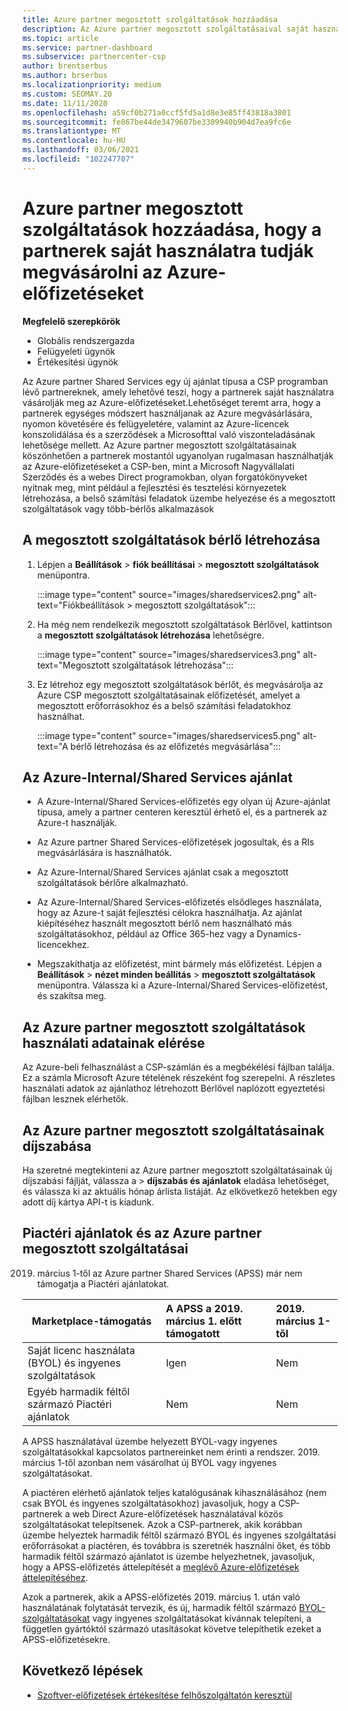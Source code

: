 ```yaml
---
title: Azure partner megosztott szolgáltatások hozzáadása
description: Az Azure partner megosztott szolgáltatásaival saját használatra vásárolhat Azure-előfizetéseket, és egységes módszert használhat az Azure megvásárlásához, nyomon követéséhez és kezeléséhez.
ms.topic: article
ms.service: partner-dashboard
ms.subservice: partnercenter-csp
author: brentserbus
ms.author: brserbus
ms.localizationpriority: medium
ms.custom: SEOMAY.20
ms.date: 11/11/2020
ms.openlocfilehash: a59cf0b271a0ccf5fd5a1d8e3e85ff43818a3801
ms.sourcegitcommit: fe867be44de3479607be3309940b904d7ea9fc6e
ms.translationtype: MT
ms.contentlocale: hu-HU
ms.lasthandoff: 03/06/2021
ms.locfileid: "102247707"
---
```

# <a name="add-azure-partner-shared-services-so-partners-can-buy-azure-subscriptions-for-their-own-use"></a>Azure partner megosztott szolgáltatások hozzáadása, hogy a partnerek saját használatra tudják megvásárolni az Azure-előfizetéseket

 
**Megfelelő szerepkörök**

- Globális rendszergazda
- Felügyeleti ügynök
- Értékesítési ügynök

Az Azure partner Shared Services egy új ajánlat típusa a CSP programban lévő partnereknek, amely lehetővé teszi, hogy a partnerek saját használatra vásárolják meg az Azure-előfizetéseket.Lehetőséget teremt arra, hogy a partnerek egységes módszert használjanak az Azure megvásárlására, nyomon követésére és felügyeletére, valamint az Azure-licencek konszolidálása és a szerződések a Microsofttal való viszonteladásának lehetősége mellett. Az Azure partner megosztott szolgáltatásainak köszönhetően a partnerek mostantól ugyanolyan rugalmasan használhatják az Azure-előfizetéseket a CSP-ben, mint a Microsoft Nagyvállalati Szerződés és a webes Direct programokban, olyan forgatókönyveket nyitnak meg, mint például a fejlesztési és tesztelési környezetek létrehozása, a belső számítási feladatok üzembe helyezése és a megosztott szolgáltatások vagy több-bérlős alkalmazások  

## <a name="create-the-shared-services-tenant"></a>A megosztott szolgáltatások bérlő létrehozása

1. Lépjen a **Beállítások**  >  **fiók beállításai**  >  **megosztott szolgáltatások** menüpontra.

   :::image type="content" source="images/sharedservices2.png" alt-text="Fiókbeállítások > megosztott szolgáltatások":::

2. Ha még nem rendelkezik megosztott szolgáltatások Bérlővel, kattintson a **megosztott szolgáltatások létrehozása** lehetőségre.

   :::image type="content" source="images/sharedservices3.png" alt-text="Megosztott szolgáltatások létrehozása":::

3. Ez létrehoz egy megosztott szolgáltatások bérlőt, és megvásárolja az Azure CSP megosztott szolgáltatásainak előfizetését, amelyet a megosztott erőforrásokhoz és a belső számítási feladatokhoz használhat.

   :::image type="content" source="images/sharedservices5.png" alt-text="A bérlő létrehozása és az előfizetés megvásárlása":::

## <a name="about-the-azure--internalshared-services-offer"></a>Az Azure-Internal/Shared Services ajánlat

- A Azure-Internal/Shared Services-előfizetés egy olyan új Azure-ajánlat típusa, amely a partner centeren keresztül érhető el, és a partnerek az Azure-t használják.

- Az Azure partner Shared Services-előfizetések jogosultak, és a RIs megvásárlására is használhatók.

- Az Azure-Internal/Shared Services ajánlat csak a megosztott szolgáltatások bérlőre alkalmazható.

- Az Azure-Internal/Shared Services-előfizetés elsődleges használata, hogy az Azure-t saját fejlesztési célokra használhatja. Az ajánlat kiépítéséhez használt megosztott bérlő nem használható más szolgáltatásokhoz, például az Office 365-hez vagy a Dynamics-licencekhez.

- Megszakíthatja az előfizetést, mint bármely más előfizetést. Lépjen a **Beállítások**  >  **nézet minden beállítás**  >  **megosztott szolgáltatások** menüpontra. Válassza ki a Azure-Internal/Shared Services-előfizetést, és szakítsa meg.

## <a name="accessing-azure-partner-shared-services-consumption-details"></a>Az Azure partner megosztott szolgáltatások használati adatainak elérése

Az Azure-beli felhasználást a CSP-számlán és a megbékélési fájlban találja. Ez a számla Microsoft Azure tételének részeként fog szerepelni. A részletes használati adatok az ajánlathoz létrehozott Bérlővel naplózott egyeztetési fájlban lesznek elérhetők.

## <a name="azure-partner-shared-services-pricing"></a>Az Azure partner megosztott szolgáltatásainak díjszabása

Ha szeretné megtekinteni az Azure partner megosztott szolgáltatásainak új díjszabási fájlját, válassza a   >  **díjszabás és ajánlatok** eladása lehetőséget, és válassza ki az aktuális hónap árlista listáját. Az elkövetkező hetekben egy adott díj kártya API-t is kiadunk.

## <a name="marketplace-offers-and-azure-partner-shared-services"></a>Piactéri ajánlatok és az Azure partner megosztott szolgáltatásai

2019. március 1-től az Azure partner Shared Services (APSS) már nem támogatja a Piactéri ajánlatokat.

|**Marketplace-támogatás**   |**A APSS a 2019. március 1. előtt támogatott**|**2019. március 1-től**|
|---------------------------|:----------------------------|:-------------------|
|Saját licenc használata (BYOL) és ingyenes szolgáltatások   | Igen   | Nem|
|Egyéb harmadik féltől származó Piactéri ajánlatok   | Nem   |Nem|

A APSS használatával üzembe helyezett BYOL-vagy ingyenes szolgáltatásokkal kapcsolatos partnereinket nem érinti a rendszer. 2019. március 1-től azonban nem vásárolhat új BYOL vagy ingyenes szolgáltatásokat.

A piactéren elérhető ajánlatok teljes katalógusának kihasználásához (nem csak BYOL és ingyenes szolgáltatásokhoz) javasoljuk, hogy a CSP-partnerek a web Direct Azure-előfizetések használatával közös szolgáltatásokat telepítsenek.  Azok a CSP-partnerek, akik korábban üzembe helyeztek harmadik féltől származó BYOL és ingyenes szolgáltatási erőforrásokat a piactéren, és továbbra is szeretnék használni őket, és több harmadik féltől származó ajánlatot is üzembe helyezhetnek, javasoljuk, hogy a APSS-előfizetés áttelepítését a [meglévő Azure-előfizetések áttelepítéséhez](/azure/cloud-solution-provider/migration/migration#migrating-existing-azure-subscriptions).

Azok a partnerek, akik a APSS-előfizetés 2019. március 1. után való használatának folytatását tervezik, és új, harmadik féltől származó [BYOL-szolgáltatásokat](https://azuremarketplace.microsoft.com/marketplace/apps?filters=byol) vagy ingyenes szolgáltatásokat kívánnak telepíteni, a független gyártóktól származó utasításokat követve telepíthetik ezeket a APSS-előfizetésekre.

## <a name="next-steps"></a>Következő lépések

- [Szoftver-előfizetések értékesítése felhőszolgáltatón keresztül](csp-software-subscriptions.md)